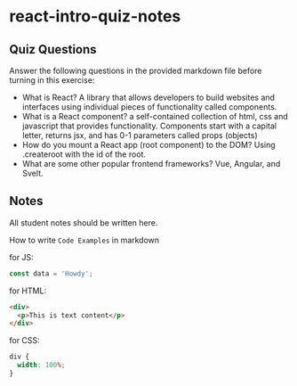 # react-intro-quiz-notes

## Quiz Questions

Answer the following questions in the provided markdown file before turning in this exercise:

- What is React?
  A library that allows developers to build websites and interfaces using individual pieces of functionality called components.
- What is a React component?
  a self-contained collection of html, css and javascript that provides functionality. Components start with a capital letter, returns jsx, and has 0-1 parameters called props (objects)
- How do you mount a React app (root component) to the DOM?
  Using .createroot with the id of the root.
- What are some other popular frontend frameworks?
  Vue, Angular, and Svelt.

## Notes

All student notes should be written here.

How to write `Code Examples` in markdown

for JS:

```javascript
const data = 'Howdy';
```

for HTML:

```html
<div>
  <p>This is text content</p>
</div>
```

for CSS:

```css
div {
  width: 100%;
}
```
